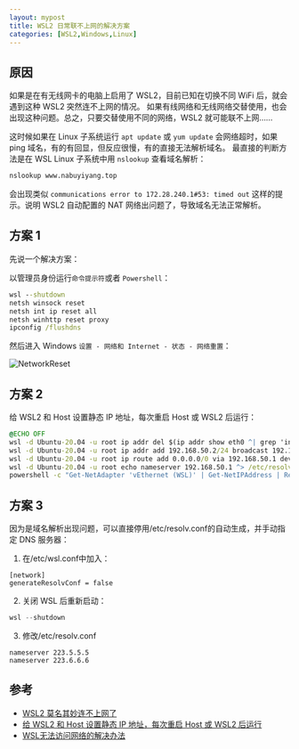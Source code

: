 ```yaml
---
layout: mypost
title: WSL2 日常联不上网的解决方案
categories: [WSL2,Windows,Linux]
---
```


## 原因

如果是在有无线网卡的电脑上启用了 WSL2，目前已知在切换不同 WiFi 后，就会遇到这种 WSL2 突然连不上网的情况。 如果有线网络和无线网络交替使用，也会出现这种问题。总之，只要交替使用不同的网络，WSL2 就可能联不上网……

这时候如果在 Linux 子系统运行 `apt update` 或 `yum update` 会网络超时，如果 ping 域名，有的有回显，但反应很慢，有的直接无法解析域名。
最直接的判断方法是在 WSL Linux 子系统中用 `nslookup` 查看域名解析：
```bash
nslookup www.nabuyiyang.top
```
会出现类似 `communications error to 172.28.240.1#53: timed out` 这样的提示。说明 WSL2 自动配置的 NAT 网络出问题了，导致域名无法正常解析。

## 方案 1

先说一个解决方案：

以管理员身份运行`命令提示符`或者 `Powershell`：
```bat
wsl --shutdown
netsh winsock reset
netsh int ip reset all
netsh winhttp reset proxy
ipconfig /flushdns
```
然后进入 Windows `设置 - 网络和 Internet - 状态 - 网络重置`：

![NetworkReset](NetworkReset.png)

## 方案 2

给 WSL2 和 Host 设置静态 IP 地址，每次重启 Host 或 WSL2 后运行：
```bat
@ECHO OFF
wsl -d Ubuntu-20.04 -u root ip addr del $(ip addr show eth0 ^| grep 'inet\b' ^| awk '{print $2}' ^| head -n 1) dev eth0
wsl -d Ubuntu-20.04 -u root ip addr add 192.168.50.2/24 broadcast 192.168.50.255 dev eth0
wsl -d Ubuntu-20.04 -u root ip route add 0.0.0.0/0 via 192.168.50.1 dev eth0
wsl -d Ubuntu-20.04 -u root echo nameserver 192.168.50.1 ^> /etc/resolv.conf
powershell -c "Get-NetAdapter 'vEthernet (WSL)' | Get-NetIPAddress | Remove-NetIPAddress -Confirm:$False; New-NetIPAddress -IPAddress 192.168.50.1 -PrefixLength 24 -InterfaceAlias 'vEthernet (WSL)'; Get-NetNat | ? Name -Eq WSLNat | Remove-NetNat -Confirm:$False; New-NetNat -Name WSLNat -InternalIPInterfaceAddressPrefix 192.168.50.0/24;"
```

## 方案 3

因为是域名解析出现问题，可以直接停用/etc/resolv.conf的自动生成，并手动指定 DNS 服务器：
1. 在/etc/wsl.conf中加入：
```
[network]
generateResolvConf = false
```
2. 关闭 WSL 后重新启动：
```powershell
wsl --shutdown
```
3. 修改/etc/resolv.conf
```
nameserver 223.5.5.5
nameserver 223.6.6.6
```

## 参考

* [WSL2 莫名其妙连不上网了](https://v2ex.com/t/797357) 
* [给 WSL2 和 Host 设置静态 IP 地址，每次重启 Host 或 WSL2 后运行](https://gist.github.com/Youngv/04fe217edda61c9e78ed4c8dfac62a56) 
* [WSL无法访问网络的解决办法](https://blog.csdn.net/wbvalid/article/details/115540217)
